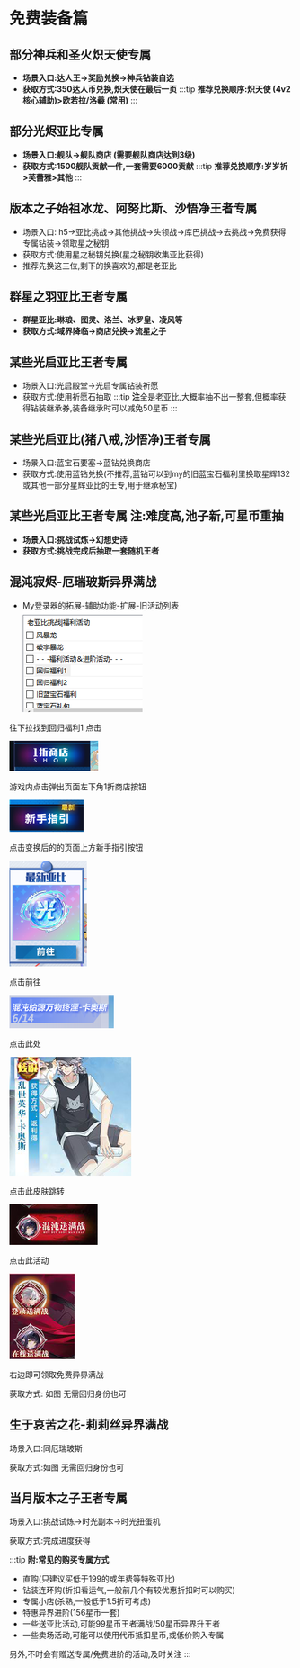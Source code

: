 # 免费装备篇

## 部分神兵和圣火炽天使专属

- **场景入口:达人王→奖励兑换→神兵钻装自选**
- **获取方式:350达人币兑换,炽天使在最后一页**
  :::tip
  **推荐兑换顺序:炽天使 (4v2核心辅助)>欧若拉/洛羲 (常用)**
  :::

## 部分光烬亚比专属

- **场景入口:舰队→舰队商店 (需要舰队商店达到3级)**
- **获取方式:1500舰队贡献一件,一套需要6000贡献**
  :::tip
  **推荐兑换顺序:岁岁祈>芙蕾雅>其他**
  :::

## 版本之子始祖冰龙、阿努比斯、沙悟净王者专属

- 场景入口: h5→亚比挑战→其他挑战→头领战→库巴挑战→去挑战→免费获得专属钻装→领取星之秘钥
- 获取方式:使用星之秘钥兑换(星之秘钥收集亚比获得)
- 推荐先换这三位,剩下的换喜欢的,都是老亚比

## 群星之羽亚比王者专属

- **群星亚比:琳琅、图灵、洛兰、冰罗皇、凌风等**
- **获取方式:域界降临→商店兑换→流星之子**

## 某些光启亚比王者专属

- 场景入口:光启殿堂→光启专属钻装祈愿
- 获取方式:使用祈愿石抽取
  :::tip
  **注**全是老亚比,大概率抽不出一整套,但概率获得钻装继承券,装备继承时可以减免50星币
  :::

## 某些光启亚比(猪八戒,沙悟净)王者专属

- 场景入口:蓝宝石要塞→蓝钻兑换商店
- 获取方式:使用蓝钻兑换(不推荐,蓝钻可以到my的旧蓝宝石福利里换取星辉132或其他一部分星辉亚比的王专,用于继承秘宝)

## 某些光启亚比王者专属 注:难度高,池子新,可星币重抽

- **场景入口:挑战试炼→幻想史诗**
- **获取方式:挑战完成后抽取一套随机王者**

## 混沌寂烬-厄瑞玻斯异界满战

- My登录器的拓展-辅助功能-扩展-旧活动列表
  ![](../public/aola/free-petcard2_142.png)

往下拉找到回归福利1 点击

![](../public/aola/free-petcard2_143.png)

游戏内点击弹出页面左下角1折商店按钮

![](../public/aola/free-petcard2_144.png)

点击变换后的的页面上方新手指引按钮

![](../public/aola/free-petcard2_145.png)

点击前往

![](../public/aola/free-petcard2_146.png)

点击此处

![](../public/aola/free-petcard2_147.png)

点击此皮肤跳转

![](../public/aola/free-petcard2_148.png)

点击此活动

![](../public/aola/free-petcard2_149.png)

右边即可领取免费异界满战

获取方式: 如图 无需回归身份也可

## 生于哀苦之花-莉莉丝异界满战

场景入口:同厄瑞玻斯

获取方式:如图 无需回归身份也可

## 当月版本之子王者专属

场景入口:挑战试炼→时光副本→时光扭蛋机

获取方式:完成进度获得

:::tip
**附:常见的购买专属方式**

- 直购(只建议买低于199的或年费等特殊亚比)
- 钻装连环购(折扣看运气,一般前几个有较优惠折扣时可以购买)
- 专属小店(杀熟,一般低于1.5折可考虑)
- 特惠异界进阶(156星币一套)
- 一些送亚比活动,可能99星币王者满战/50星币异界升王者
- 一些卖场活动,可能可以使用代币抵扣星币,或低价购入专属

另外,不时会有赠送专属/免费进阶的活动,及时关注
:::
